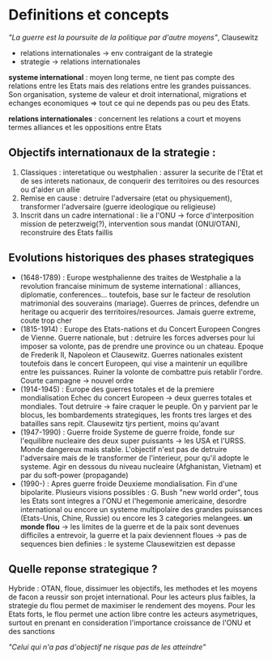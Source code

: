 # Definitions et concepts

*"La guerre est la poursuite de la politique par d'autre moyens"*, Clausewitz

- relations internationales -> env contraigant de la strategie
- strategie -> relations internationales


**systeme international** : moyen long terme, ne tient pas compte des relations entre les Etats mais des relations entre les grandes puissances. Son organisation, systeme de valeur et droit international, migrations et echanges economiques => tout ce qui ne depends pas ou peu des Etats.


**relations internationales** : concernent les relations a court et moyens termes alliances et les oppositions entre Etats

## Objectifs internationaux de la strategie : 
1) Classiques : interetatique ou westphalien : assurer la securite de l'Etat et de ses interets nationaux, de conquerir des territoires ou des resources ou d'aider un allie 
2) Remise en cause : detruire l'adversaire (etat ou physiquement), transformer l'adversaire (guerre ideologique ou religieuse)
3) Inscrit dans un cadre international : lie a l'ONU -> force d'interposition mission de peterzweig(?), intervention sous mandat (ONU/OTAN), reconstruire des Etats faillis
## Evolutions historiques des phases strategiques
* (1648-1789) : Europe westphalienne 
  des traites de Westphalie a la revolution francaise
  minimum de systeme international : alliances, diplomatie, conferences... 
  toutefois, base sur le facteur de resolution matrimonial des souverains (mariage). Guerres de princes, defendre un heritage ou acquerir des territoires/resources. Jamais guerre extreme, coute trop cher
* (1815-1914) : Europe des Etats-nations et du Concert Europeen
  Congres de Vienne. Guerre nationale, but : detruire les forces adverses pour lui imposer sa volonte, pas de prendre une province ou un chateau. Epoque de Frederik II, Napoleon et Clausewitz. Guerres nationales existent toutefois dans le concert Europeen, qui vise a maintenir un equilibre entre les puissances. Ruiner la volonte de combattre puis retablir l'ordre. Courte campagne -> nouvel ordre 
* (1914-1945) : Europe des guerres totales et de la premiere mondialisation
  Echec du concert Europeen -> deux guerres totales et mondiales. 
  Tout detruire -> faire craquer le peuple. On y parvient par le blocus, les bombardements strategiques, les fronts tres larges et des batailles sans repit. Clausewitz tjrs pertient, moins qu'avant
* (1947-1990) : Guerre froide
  Systeme de guerre froide, fonde sur l'equilibre nucleaire des deux super puissants -> les USA et l'URSS. Monde dangereux mais stable. L'objectif n'est pas de detruire l'adversaire mais de le transformer de l'interieur, pour qu'il adopte le systeme. Agir en dessous du niveau nucleaire (Afghanistan, Vietnam) et par du soft-power (propagande)
* (1990-) : Apres guerre froide
  Deuxieme mondialisation. Fin d'une bipolarite. Plusieurs visions possibles : G. Bush "new world order", tous les Etats sont integres a l'ONU et l'hegemonie americaine, desordre international ou encore un systeme multipolaire des grandes puissances (Etats-Unis, Chine, Russie) ou encore les 3 categories melangees. **un monde flou** -> les limites de la guerre et de la paix sont devenues difficiles a entrevoir, la guerre et la paix deviennent floues -> pas de sequences bien definies : le systeme Clausewitzien est depasse 
## Quelle reponse strategique ? 
  Hybride : OTAN, floue, dissimuer les objectifs, les methodes et les moyens de facon a reussir son projet international. Pour les acteurs plus faibles, la strategie du flou permet de maximiser le rendement des moyens. Pour les Etats forts, le flou permet une action libre contre les acteurs asymetriques, surtout en prenant en consideration l'importance croissance de l'ONU et des sanctions 

*"Celui qui n'a pas d'objectif ne risque pas de les atteindre"*
